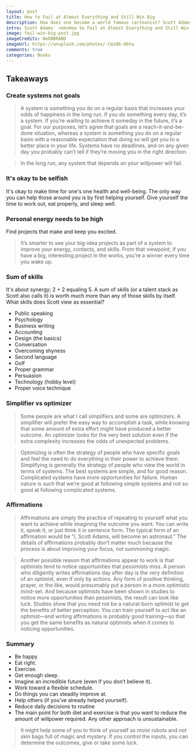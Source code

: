 ```yaml
---
layout: post
title: How to Fail at Almost Everything and Still Win Big
description: How does one become a world famous cartoonist? Scott Adams offers insight on what has worked for him on his road to success.
intro: Scott Adams' <em>How to Fail at Almost Everything and Still Win Big&#58; Kind of the Story of My Life</em> is concise, entertaining, and full of personal anecdotes that illustrate his concepts and keep things interesting. Scott became famous due to his iconic Dilbert comic strip and has recently been in the spotlight for correctly predicting that Donald Trump would win the Republican nomination and the presidency months before anyone else.
image: fail-win-big-post.jpg
imageCredits: NeONBRAND
imageUrl: https://unsplash.com/photos/-Cmz06-0btw
comments: true
categories: Books
---
```


## Takeaways

### Create systems not goals
> A system is something you do on a regular basis that increases your odds of happiness in the long run. If you do something every day, it’s a system. If you’re waiting to achieve it someday in the future, it’s a goal. For our purposes, let’s agree that goals are a reach-it-and-be-done situation, whereas a system is something you do on a regular basis with a reasonable expectation that doing so will get you to a better place in your life. Systems have no deadlines, and on any given day you probably can’t tell if they’re moving you in the right direction.

> In the long run, any system that depends on your willpower will fail.

### It's okay to be selfish
It's okay to make time for one's one health and well-being. The only way you can help those around you is by first helping yourself. Give yourself the time to work out, eat properly, and sleep well.

### Personal energy needs to be high
Find projects that make and keep you excited.
> It’s smarter to see your big-idea projects as part of a system to improve your energy, contacts, and skills. From that viewpoint, if you have a big, interesting project in the works, you’re a winner every time you wake up.

### Sum of skills
It's about synergy; 2 + 2 equaling 5. A sum of skills (or a talent stack as Scott also calls it) is worth much more than any of those skills by itself. What skills does Scott view as essential?
* Public speaking
* Psychology
* Business writing
* Accounting
* Design (the basics)
* Conversation
* Overcoming shyness
* Second language
* Golf
* Proper grammar
* Persuasion
* Technology (hobby level)
* Proper voice technique

### Simplifier vs optimizer
> Some people are what I call simplifiers and some are optimizers. A simplifier will prefer the easy way to accomplish a task, while knowing that some amount of extra effort might have produced a better outcome. An optimizer looks for the very best solution even if the extra complexity increases the odds of unexpected problems.

> Optimizing is often the strategy of people who have specific goals and feel the need to do everything in their power to achieve them. Simplifying is generally the strategy of people who view the world in terms of systems. The best systems are simple, and for good reason. Complicated systems have more opportunities for failure. Human nature is such that we’re good at following simple systems and not so good at following complicated systems.

### Affirmations
> Affirmations are simply the practice of repeating to yourself what you want to achieve while imagining the outcome you want. You can write it, speak it, or just think it in sentence form. The typical form of an affirmation would be "I, Scott Adams, will become an astronaut." The details of affirmations probably don’t matter much because the process is about improving your focus, not summoning magic.

> Another possible reason that affirmations appear to work is that optimists tend to notice opportunities that pessimists miss. A person who diligently writes affirmations day after day is the very definition of an optimist, even if only by actions. Any form of positive thinking, prayer, or the like, would presumably put a person in a more optimistic mind-set. And because optimists have been shown in studies to notice more opportunities than pessimists, the result can look like luck. Studies show that you need not be a natural-born optimist to get the benefits of better perception. You can train yourself to act like an optimist—and writing affirmations is probably good training—so that you get the same benefits as natural optimists when it comes to noticing opportunities.

### Summary
* Be happy
* Eat right.
* Exercise.
* Get enough sleep.
* Imagine an incredible future (even if you don’t believe it).
* Work toward a flexible schedule.
* Do things you can steadily improve at.
* Help others (if you’ve already helped yourself).
* Reduce daily decisions to routine
* The main point for both diet and exercise is that you want to reduce the amount of willpower required. Any other approach is unsustainable.

> It might help some of you to think of yourself as moist robots and not skin bags full of magic and mystery. If you control the inputs, you can determine the outcomes, give or take some luck.

